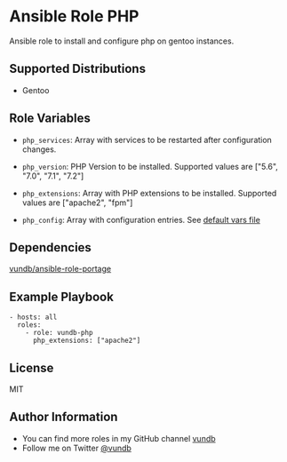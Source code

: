 Ansible Role PHP
======================================

Ansible role to install and configure php on gentoo instances.

Supported Distributions
-----------------------

- Gentoo

Role Variables
--------------

- `php_services`:
Array with services to be restarted after configuration changes.

- `php_version`:
PHP Version to be installed. Supported values are ["5.6", "7.0", "7.1", "7.2"]

- `php_extensions`:
Array with PHP extensions to be installed. Supported values are ["apache2", "fpm"]

- `php_config`:
Array with configuration entries. See [default vars file](defaults/main.yml)

Dependencies
------------

[vundb/ansible-role-portage](https://github.com/vundb/ansible-role-portage)

Example Playbook
----------------
```
- hosts: all
  roles:
    - role: vundb-php
      php_extensions: ["apache2"]
```

License
-------

MIT

Author Information
------------------

- You can find more roles in my GitHub channel [vundb](https://github.com/vundb)
- Follow me on Twitter [@vundb](https://twitter.com/vundb)
